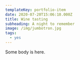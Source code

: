 ```yaml
---
templateKey: portfolio-item
date: 2020-07-20T15:06:10.000Z
title: Wine tasting
subheading: A night to remember
image: /img/jumbotron.jpg
tags:
  - yes
---
```

Some body is here.